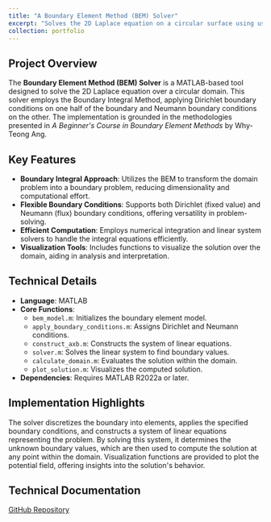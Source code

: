 ```yaml
---
title: "A Boundary Element Method (BEM) Solver"
excerpt: "Solves the 2D Laplace equation on a circular surface using using the Boundary Integral Method.<br/><img src='/images/bem.png'>"
collection: portfolio
---
```


## Project Overview

The **Boundary Element Method (BEM) Solver** is a MATLAB-based tool designed to solve the 2D Laplace equation over a circular domain. This solver employs the Boundary Integral Method, applying Dirichlet boundary conditions on one half of the boundary and Neumann boundary conditions on the other. The implementation is grounded in the methodologies presented in *A Beginner's Course in Boundary Element Methods* by Why-Teong Ang.

## Key Features

- **Boundary Integral Approach**: Utilizes the BEM to transform the domain problem into a boundary problem, reducing dimensionality and computational effort.
- **Flexible Boundary Conditions**: Supports both Dirichlet (fixed value) and Neumann (flux) boundary conditions, offering versatility in problem-solving.
- **Efficient Computation**: Employs numerical integration and linear system solvers to handle the integral equations efficiently.
- **Visualization Tools**: Includes functions to visualize the solution over the domain, aiding in analysis and interpretation.

## Technical Details

- **Language**: MATLAB
- **Core Functions**:
  - `bem_model.m`: Initializes the boundary element model.
  - `apply_boundary_conditions.m`: Assigns Dirichlet and Neumann conditions.
  - `construct_axb.m`: Constructs the system of linear equations.
  - `solver.m`: Solves the linear system to find boundary values.
  - `calculate_domain.m`: Evaluates the solution within the domain.
  - `plot_solution.m`: Visualizes the computed solution.
- **Dependencies**: Requires MATLAB R2022a or later.

## Implementation Highlights

The solver discretizes the boundary into elements, applies the specified boundary conditions, and constructs a system of linear equations representing the problem. By solving this system, it determines the unknown boundary values, which are then used to compute the solution at any point within the domain. Visualization functions are provided to plot the potential field, offering insights into the solution's behavior.

## Technical Documentation
[GitHub Repository](https://github.com/divyaprakash-iitd/bem.git)



